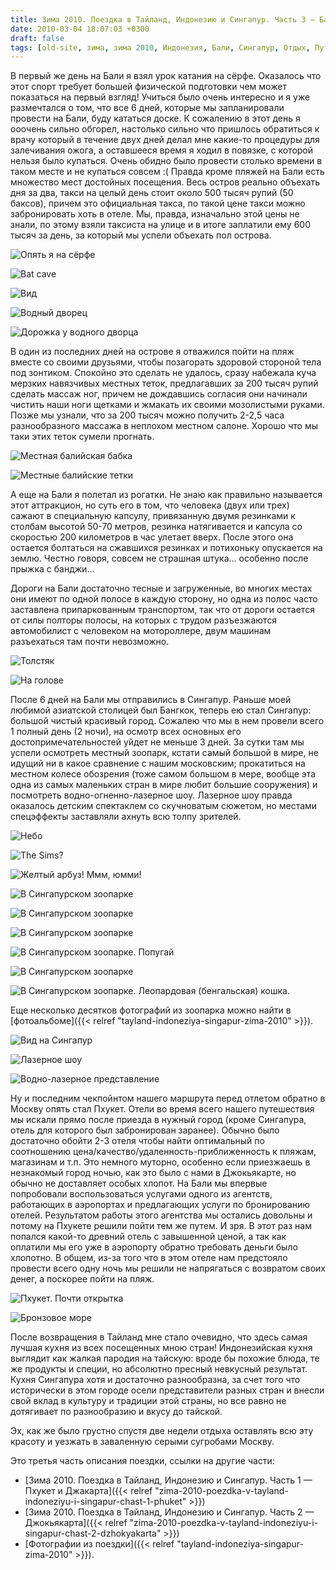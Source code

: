 ```yaml
---
title: Зима 2010. Поездка в Тайланд, Индонезию и Сингапур. Часть 3 — Бали, Сингапур, Пхукет
date: 2010-03-04 18:07:03 +0300
draft: false
tags: [old-site, зима, зима 2010, Индонезия, Бали, Сингапур, Отдых, Путешествия]
---
```

В первый же день на Бали я взял урок катания на сёрфе. Оказалось что этот спорт требует большей физической подготовки чем может показаться на первый взгляд! Учиться было очень интересно и я уже размечтался о том, что все 6 дней, которые мы запланировали провести на Бали, буду кататься доске. К сожалению в этот день я ооочень сильно обгорел, настолько сильно что пришлось обратиться к врачу который в течение двух дней делал мне какие-то процедуры для залечивания ожога, а оставшееся время я ходил в повязке, с которой нельзя было купаться. Очень обидно было провести столько времени в таком месте и не купаться совсем :( Правда кроме пляжей на Бали есть множество мест достойных посещения. Весь остров реально объехать дня за два, такси на целый день стоит около 500 тысяч рупий (50 баксов), причем это официальная такса, по такой цене такси можно забронировать хоть в отеле. Мы, правда, изначально этой цены не знали, по этому взяли таксиста на улице и в итоге заплатили ему 600 тысяч за день, за который мы успели объехать пол острова.
<!--more-->

![Опять я на сёрфе](DSC01070.JPG)

![Bat cave](DSC01092.JPG)

![Вид](DSC01113.JPG)

![Водный дворец](DSC01116.JPG)

![Дорожка у водного дворца](DSC01117.JPG)

В один из последних дней на острове я отважился пойти на пляж вместе со своими друзьями, чтобы позагорать здоровой стороной тела под зонтиком. Спокойно это сделать не удалось, сразу набежала куча мерзких навязчивых местных теток, предлагавших за 200 тысяч рупий сделать массаж ног, причем не дождавшись согласия они начинали чистить наши ноги щетками и жмакать их своими мозолистыми руками. Позже мы узнали, что за 200 тысяч можно получить 2-2,5 часа разнообразного массажа в неплохом местном салоне. Хорошо что мы таки этих теток сумели прогнать.

![Местная балийская бабка](DSC01162.JPG)

![Местные балийские тетки](DSC01163.JPG)

А еще на Бали я полетал из рогатки. Не знаю как правильно называется этот аттракцион, но суть его в том, что человека (двух или трех) сажают в специальную капсулу, привязанную двумя резинками к столбам высотой 50-70 метров, резинка натягивается и капсула со скоростью 200 километров в час улетает вверх. После этого она остается болтаться на сжавшихся резинках и потихоньку опускается на землю. Честно говоря, совсем не страшная штука... особенно после прыжка с банджи...

Дороги на Бали достаточно тесные и загруженные, во многих местах они имеют по одной полосе в каждую сторону, но одна из полос часто заставлена припаркованным транспортом, так что от дороги остается от силы полторы полосы, на которых с трудом разъезжаются автомобилист с человеком на мотороллере, двум машинам разъехаться там почти невозможно.

![Толстяк](DSC_3407_0.jpg)

![На голове](DSC_3410.jpg)

После 6 дней на Бали мы отправились в Сингапур. Раньше моей любимой азиатской столицей был Бангкок, теперь ею стал Сингапур: большой чистый красивый город. Сожалею что мы в нем провели всего 1 полный день (2 ночи), на осмотр всех основных его достопримечательностей уйдет не меньше 3 дней. За сутки там мы успели осмотреть местный зоопарк, кстати самый большой в мире, не идущий ни в какое сравнение с нашим московским; прокатиться на местном колесе обозрения (тоже самом большом в мере, вообще эта одна из самых маленьких стран в мире любит большие сооружения) и посмотреть водно-огненно-лазерное шоу. Лазерное шоу правда оказалось детским спектаклем со скучноватым сюжетом, но местами спецэффекты заставляли ахнуть всю толпу зрителей.

![Небо](DSC01236.jpg)

![The Sims?](DSC_3446.jpg)

![Желтый арбуз! Ммм, юмми!](DSC_3430.jpg)

![В Сингапурском зоопарке](DSC_3471.jpg)

![В Сингапурском зоопарке](DSC_3488.jpg)

![В Сингапурском зоопарке](DSC_3493.jpg)

![В Сингапурском зоопарке. Попугай](DSC_3480.jpg)

![В Сингапурском зоопарке](DSC_3513.jpg)

![В Сингапурском зоопарке. Леопардовая (бенгальская) кошка.](DSC_3697.jpg)

Еще несколько десятков фотографий из зоопарка можно найти в [фотоальбоме]({{< relref "tayland-indoneziya-singapur-zima-2010" >}}).

![Вид на Сингапур](DSC_3822.jpg)

![Лазерное шоу](DSC_3848.jpg)

![Водно-лазерное представление](DSC_3850.jpg)

Ну и последним чекпойнтом нашего маршрута перед отлетом обратно в Москву опять стал Пхукет. Отели во время всего нашего путешествия мы искали прямо после приезда в нужный город (кроме Сингапура, отель для которого был забронирован заранее). Обычно было достаточно обойти 2-3 отеля чтобы найти оптимальный по соотношению цена/качество/удаленность-приближенность к пляжам, магазинам и т.п. Это немного муторно, особенно если приезжаешь в незнакомый город ночью, как это было с нами в Джокьякарте, но обычно не доставляет особых хлопот. На Бали мы впервые попробовали воспользоваться услугами одного из агентств, работающих в аэропортах и предлагающих услуги по бронированию отелей. Результатом работы этого агентства мы остались довольны и потому на Пхукете решили пойти тем же путем. И зря. В этот раз нам попался какой-то древний отель с завышенной ценой, а так как оплатили мы его уже в аэропорту обратно требовать деньги было хлопотно. В общем, из-за того что в этом отеле нам предстояло провести всего одну ночь мы решили не напрягаться с возвратом своих денег, а поскорее пойти на пляж.

![Пхукет. Почти открытка](DSC_3859.jpg)

![Бронзовое море](sea.jpg)

После возвращения в Тайланд мне стало очевидно, что здесь самая лучшая кухня из всех посещенных мною стран! Индонезийская кухня выглядит как жалкая пародия на тайскую: вроде бы похожие блюда, те же продукты и специи, но абсолютно пресный невкусный результат. Кухня Сингапура хотя и достаточно разнообразна, за счет того что исторически в этом городе осели представители разных стран и внесли свой вклад в культуру и традиции этой страны, но все равно не дотягивает по разнообразию и вкусу до тайской.

Эх, как же было грустно спустя две недели отдыха оставлять всю эту красоту и уезжать в заваленную серыми сугробами Москву.

Это третья часть описания поездки, ссылки на другие части:
- [Зима 2010. Поездка в Тайланд, Индонезию и Сингапур. Часть 1 — Пхукет и Джакарта]({{< relref "zima-2010-poezdka-v-tayland-indoneziyu-i-singapur-chast-1-phuket" >}})
- [Зима 2010. Поездка в Тайланд, Индонезию и Сингапур. Часть 2 — Джокьякарта]({{< relref "zima-2010-poezdka-v-tayland-indoneziyu-i-singapur-chast-2-dzhokyakarta" >}})
- [Фотографии из поездки]({{< relref "tayland-indoneziya-singapur-zima-2010" >}}).